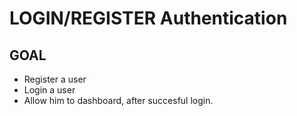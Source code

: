 # LOGIN/REGISTER Authentication

## GOAL

- Register a user
- Login a user
- Allow him to dashboard, after succesful login.
